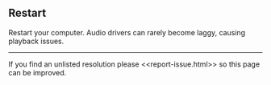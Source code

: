 ## Restart
Restart your computer. Audio drivers can rarely become laggy, causing playback issues.

---

If you find an unlisted resolution please <<report-issue.html>> so this page can be improved.  
